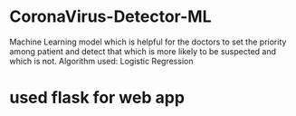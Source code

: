 # CoronaVirus-Detector-ML
Machine Learning model which is helpful for the doctors to set the priority among patient and detect that which is more likely to be suspected and which is not.
Algorithm used: Logistic Regression

# used flask for web app
